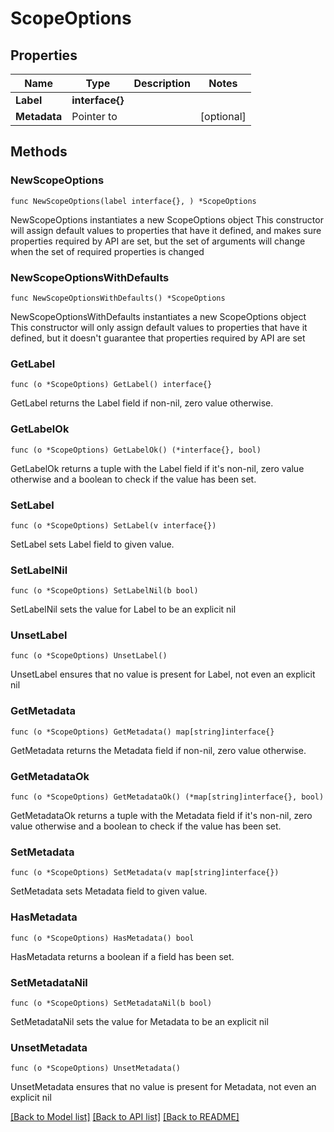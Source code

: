 # ScopeOptions

## Properties

Name | Type | Description | Notes
------------ | ------------- | ------------- | -------------
**Label** | **interface{}** |  | 
**Metadata** | Pointer to  |  | [optional] 

## Methods

### NewScopeOptions

`func NewScopeOptions(label interface{}, ) *ScopeOptions`

NewScopeOptions instantiates a new ScopeOptions object
This constructor will assign default values to properties that have it defined,
and makes sure properties required by API are set, but the set of arguments
will change when the set of required properties is changed

### NewScopeOptionsWithDefaults

`func NewScopeOptionsWithDefaults() *ScopeOptions`

NewScopeOptionsWithDefaults instantiates a new ScopeOptions object
This constructor will only assign default values to properties that have it defined,
but it doesn't guarantee that properties required by API are set

### GetLabel

`func (o *ScopeOptions) GetLabel() interface{}`

GetLabel returns the Label field if non-nil, zero value otherwise.

### GetLabelOk

`func (o *ScopeOptions) GetLabelOk() (*interface{}, bool)`

GetLabelOk returns a tuple with the Label field if it's non-nil, zero value otherwise
and a boolean to check if the value has been set.

### SetLabel

`func (o *ScopeOptions) SetLabel(v interface{})`

SetLabel sets Label field to given value.


### SetLabelNil

`func (o *ScopeOptions) SetLabelNil(b bool)`

 SetLabelNil sets the value for Label to be an explicit nil

### UnsetLabel
`func (o *ScopeOptions) UnsetLabel()`

UnsetLabel ensures that no value is present for Label, not even an explicit nil
### GetMetadata

`func (o *ScopeOptions) GetMetadata() map[string]interface{}`

GetMetadata returns the Metadata field if non-nil, zero value otherwise.

### GetMetadataOk

`func (o *ScopeOptions) GetMetadataOk() (*map[string]interface{}, bool)`

GetMetadataOk returns a tuple with the Metadata field if it's non-nil, zero value otherwise
and a boolean to check if the value has been set.

### SetMetadata

`func (o *ScopeOptions) SetMetadata(v map[string]interface{})`

SetMetadata sets Metadata field to given value.

### HasMetadata

`func (o *ScopeOptions) HasMetadata() bool`

HasMetadata returns a boolean if a field has been set.

### SetMetadataNil

`func (o *ScopeOptions) SetMetadataNil(b bool)`

 SetMetadataNil sets the value for Metadata to be an explicit nil

### UnsetMetadata
`func (o *ScopeOptions) UnsetMetadata()`

UnsetMetadata ensures that no value is present for Metadata, not even an explicit nil

[[Back to Model list]](../README.md#documentation-for-models) [[Back to API list]](../README.md#documentation-for-api-endpoints) [[Back to README]](../README.md)


